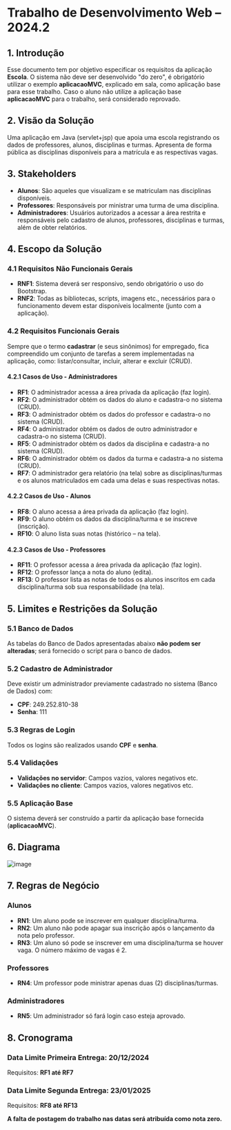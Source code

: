 # Trabalho de Desenvolvimento Web – 2024.2

## 1. Introdução

Esse documento tem por objetivo especificar os requisitos da aplicação **Escola**. O sistema não deve ser desenvolvido "do zero", é obrigatório utilizar o exemplo **aplicacaoMVC**, explicado em sala, como aplicação base para esse trabalho. Caso o aluno não utilize a aplicação base **aplicacaoMVC** para o trabalho, será considerado reprovado.

## 2. Visão da Solução

Uma aplicação em Java (servlet+jsp) que apoia uma escola registrando os dados de professores, alunos, disciplinas e turmas. Apresenta de forma pública as disciplinas disponíveis para a matrícula e as respectivas vagas.

## 3. Stakeholders

- **Alunos**: São aqueles que visualizam e se matriculam nas disciplinas disponíveis.
- **Professores**: Responsáveis por ministrar uma turma de uma disciplina.
- **Administradores**: Usuários autorizados a acessar a área restrita e responsáveis pelo cadastro de alunos, professores, disciplinas e turmas, além de obter relatórios.

## 4. Escopo da Solução

### 4.1 Requisitos Não Funcionais Gerais

- **RNF1**: Sistema deverá ser responsivo, sendo obrigatório o uso do Bootstrap.
- **RNF2**: Todas as bibliotecas, scripts, imagens etc., necessários para o funcionamento devem estar disponíveis localmente (junto com a aplicação).

### 4.2 Requisitos Funcionais Gerais

Sempre que o termo **cadastrar** (e seus sinônimos) for empregado, fica compreendido um conjunto de tarefas a serem implementadas na aplicação, como: listar/consultar, incluir, alterar e excluir (CRUD).

#### 4.2.1 Casos de Uso - Administradores

- **RF1**: O administrador acessa a área privada da aplicação (faz login).
- **RF2**: O administrador obtém os dados do aluno e cadastra-o no sistema (CRUD).
- **RF3**: O administrador obtém os dados do professor e cadastra-o no sistema (CRUD).
- **RF4**: O administrador obtém os dados de outro administrador e cadastra-o no sistema (CRUD).
- **RF5**: O administrador obtém os dados da disciplina e cadastra-a no sistema (CRUD).
- **RF6**: O administrador obtém os dados da turma e cadastra-a no sistema (CRUD).
- **RF7**: O administrador gera relatório (na tela) sobre as disciplinas/turmas e os alunos matriculados em cada uma delas e suas respectivas notas.

#### 4.2.2 Casos de Uso - Alunos

- **RF8**: O aluno acessa a área privada da aplicação (faz login).
- **RF9**: O aluno obtém os dados da disciplina/turma e se inscreve (inscrição).
- **RF10**: O aluno lista suas notas (histórico – na tela).

#### 4.2.3 Casos de Uso - Professores

- **RF11**: O professor acessa a área privada da aplicação (faz login).
- **RF12**: O professor lança a nota do aluno (edita).
- **RF13**: O professor lista as notas de todos os alunos inscritos em cada disciplina/turma sob sua responsabilidade (na tela).

## 5. Limites e Restrições da Solução

### 5.1 Banco de Dados

As tabelas do Banco de Dados apresentadas abaixo **não podem ser alteradas**; será fornecido o script para o banco de dados.

### 5.2 Cadastro de Administrador

Deve existir um administrador previamente cadastrado no sistema (Banco de Dados) com:

- **CPF**: 249.252.810-38
- **Senha**: 111

### 5.3 Regras de Login

Todos os logins são realizados usando **CPF** e **senha**.

### 5.4 Validações

- **Validações no servidor**: Campos vazios, valores negativos etc.
- **Validações no cliente**: Campos vazios, valores negativos etc.

### 5.5 Aplicação Base

O sistema deverá ser construído a partir da aplicação base fornecida (**aplicacaoMVC**).

## 6. Diagrama

![image](https://github.com/user-attachments/assets/dae7b14c-cd71-4556-a811-738b5b70de35)


## 7. Regras de Negócio

### Alunos

- **RN1**: Um aluno pode se inscrever em qualquer disciplina/turma.
- **RN2**: Um aluno não pode apagar sua inscrição após o lançamento da nota pelo professor.
- **RN3**: Um aluno só pode se inscrever em uma disciplina/turma se houver vaga. O número máximo de vagas é 2.

### Professores

- **RN4**: Um professor pode ministrar apenas duas (2) disciplinas/turmas.

### Administradores

- **RN5**: Um administrador só fará login caso esteja aprovado.

## 8. Cronograma

### Data Limite Primeira Entrega: **20/12/2024**

Requisitos: **RF1 até RF7**

### Data Limite Segunda Entrega: **23/01/2025**

Requisitos: **RF8 até RF13**

**A falta de postagem do trabalho nas datas será atribuída como nota zero.**
